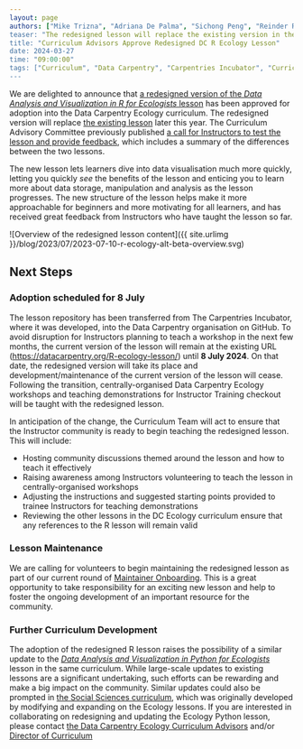 ```yaml
---
layout: page
authors: ["Mike Trizna", "Adriana De Palma", "Sichong Peng", "Reinder Radersma", "Jen Thomas", Toby Hodges"]
teaser: "The redesigned lesson will replace the existing version in the curriculum in July."
title: "Curriculum Advisors Approve Redesigned DC R Ecology Lesson"
date: 2024-03-27
time: "09:00:00"
tags: ["Curriculum", "Data Carpentry", "Carpentries Incubator", "Curriculum Development"]
---
```


We are delighted to announce that [a redesigned version of the _Data Analysis and Visualization in R for Ecologists_ lesson](https://datacarpentry.org/R-ecology-lesson-alternative/) has been approved for adoption into the Data Carpentry Ecology curriculum. The redesigned version will replace [the existing lesson](https://datacarpentry.org/R-ecology-lesson/) later this year. The Curriculum Advisory Committee previously published [a call for Instructors to test the lesson and provide feedback](https://carpentries.org/blog/2023/07/r-ecology-alt-beta/), which includes a summary of the differences between the two lessons.

The new lesson lets learners dive into data visualisation much more quickly, letting you quickly *see* the benefits of the lesson and enticing you to learn more about data storage, manipulation and analysis as the lesson progresses. The new structure of the lesson helps make it more approachable for beginners and more motivating for all learners, and has received great feedback from Instructors who have taught the lesson so far.

![Overview of the redesigned lesson content]({{ site.urlimg }}/blog/2023/07/2023-07-10-r-ecology-alt-beta-overview.svg)

## Next Steps

### Adoption scheduled for 8 July
The lesson repository has been transferred from The Carpentries Incubator, where it was developed, into the Data Carpentry organisation on GitHub. To avoid disruption for Instructors planning to teach a workshop in the next few months, the current version of the lesson will remain at the existing URL (<https://datacarpentry.org/R-ecology-lesson/>) until **8 July 2024**. On that date, the redesigned version will take its place and development/maintenance of the current version of the lesson will cease. Following the transition, centrally-organised Data Carpentry Ecology workshops and teaching demonstrations for Instructor Training checkout will be taught with the redesigned lesson.

In anticipation of the change, the Curriculum Team will act to ensure that the Instructor community is ready to begin teaching the redesigned lesson. This will include:

* Hosting community discussions themed around the lesson and how to teach it effectively
* Raising awareness among Instructors volunteering to teach the lesson in centrally-organised workshops
* Adjusting the instructions and suggested starting points provided to trainee Instructors for teaching demonstrations
* Reviewing the other lessons in the DC Ecology curriculum ensure that any references to the R lesson will remain valid

### Lesson Maintenance
We are calling for volunteers to begin maintaining the redesigned lesson as part of our current round of [Maintainer Onboarding](https://carpentries.org/blog/2024/03/maintainer-onboarding-2024/). This is a great opportunity to take responsibility for an exciting new lesson and help to foster the ongoing development of an important resource for the community.

### Further Curriculum Development
The adoption of the redesigned R lesson raises the possibility of a similar update to the [_Data Analysis and Visualization in Python for Ecologists_](https://datacarpentry.org/python-ecology-lesson/) lesson in the same curriculum. While large-scale updates to existing lessons are a significant undertaking, such efforts can be rewarding and make a big impact on the community. Similar updates could also be prompted in [the Social Sciences curriculum](https://datacarpentry.org/socialsci-workshop/), which was originally developed by modifying and expanding on the Ecology lessons. If you are interested in collaborating on redesigning and updating the Ecology Python lesson, please contact [the Data Carpentry Ecology Curriculum Advisors](mailto:curriculum-advisors-ecology@lists.carpentries.org) and/or [Director of Curriculum](mailto:tobyhodges@carpentries.org)

